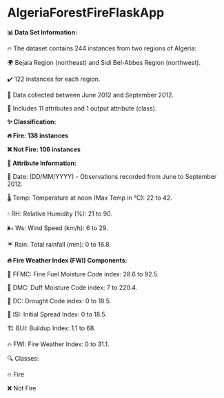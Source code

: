 # AlgeriaForestFireFlaskApp


**📊 Data Set Information:**

🔥 The dataset contains 244 instances from two regions of Algeria:

🌍 Bejaia Region (northeast) and Sidi Bel-Abbes Region (northwest).

✔️ 122 instances for each region.

📅 Data collected between June 2012 and September 2012.

🔢 Includes 11 attributes and 1 output attribute (class).


**✨ Classification:**

**🔥 Fire: 138 instances**

**❌ Not Fire: 106 instances**


**📝 Attribute Information:**

📅 Date: (DD/MM/YYYY) - Observations recorded from June to September 2012.

🌡️ Temp: Temperature at noon (Max Temp in °C): 22 to 42.

💧 RH: Relative Humidity (%): 21 to 90.

🌬️ Ws: Wind Speed (km/h): 6 to 29.

☔ Rain: Total rainfall (mm): 0 to 16.8.


**🔥 Fire Weather Index (FWI) Components:**

🌱 FFMC: Fine Fuel Moisture Code index: 28.6 to 92.5.

🍂 DMC: Duff Moisture Code index: 7 to 220.4.

🌵 DC: Drought Code index: 0 to 18.5.

🚀 ISI: Initial Spread Index: 0 to 18.5.

🏗️ BUI: Buildup Index: 1.1 to 68.

🔥 FWI: Fire Weather Index: 0 to 31.1.

🔍 Classes:

🔥 Fire

❌ Not Fire
